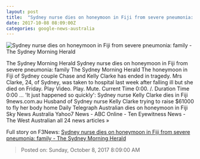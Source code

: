```yaml
---
layout: post
title:  "Sydney nurse dies on honeymoon in Fiji from severe pneumonia: family - The Sydney Morning Herald"
date: 2017-10-08 08:09:00Z
categories: google-news-australia
---
```


![Sydney nurse dies on honeymoon in Fiji from severe pneumonia: family - The Sydney Morning Herald](http://www.smh.com.au/content/dam/images/g/y/w/b/i/j/image.related.articleLeadwide.620x349.gywbjn.png/1507363974961.jpg)

The Sydney Morning Herald Sydney nurse dies on honeymoon in Fiji from severe pneumonia: family The Sydney Morning Herald The honeymoon in Fiji of Sydney couple Chase and Kelly Clarke has ended in tragedy. Mrs Clarke, 24, of Sydney, was taken to hospital last week after falling ill but she died on Friday. Play Video. Play. Mute. Current Time 0:00. /. Duration Time 0:00 ... 'It just happened so quickly': Sydney nurse Kelly Clarke dies in Fiji 9news.com.au Husband of Sydney nurse Kelly Clarke trying to raise $61000 to fly her body home Daily Telegraph Australian dies on honeymoon in Fiji Sky News Australia Yahoo7 News - ABC Online - Ten Eyewitness News - The West Australian all 24 news articles »


Full story on F3News: [Sydney nurse dies on honeymoon in Fiji from severe pneumonia: family - The Sydney Morning Herald](http://www.f3nws.com/n/aDEYpC)

> Posted on: Sunday, October 8, 2017 8:09:00 AM
